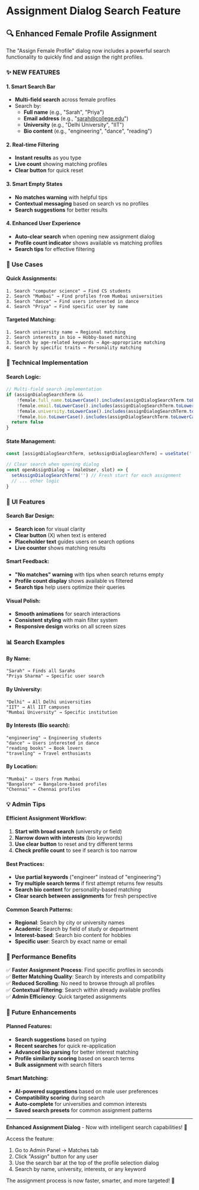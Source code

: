 # Assignment Dialog Search Feature

## 🔍 Enhanced Female Profile Assignment

The "Assign Female Profile" dialog now includes a powerful search functionality to quickly find and assign the right profiles.

### ✨ **NEW FEATURES**

#### 1. **Smart Search Bar**
- **Multi-field search** across female profiles
- Search by:
  - **Full name** (e.g., "Sarah", "Priya")
  - **Email address** (e.g., "sarah@college.edu")
  - **University** (e.g., "Delhi University", "IIT")
  - **Bio content** (e.g., "engineering", "dance", "reading")

#### 2. **Real-time Filtering**
- **Instant results** as you type
- **Live count** showing matching profiles
- **Clear button** for quick reset

#### 3. **Smart Empty States**
- **No matches warning** with helpful tips
- **Contextual messaging** based on search vs no profiles
- **Search suggestions** for better results

#### 4. **Enhanced User Experience**
- **Auto-clear search** when opening new assignment dialog
- **Profile count indicator** shows available vs matching profiles
- **Search tips** for effective filtering

### 🎯 **Use Cases**

#### Quick Assignments:
```
1. Search "computer science" → Find CS students
2. Search "Mumbai" → Find profiles from Mumbai universities
3. Search "dance" → Find users interested in dance
4. Search "Priya" → Find specific user by name
```

#### Targeted Matching:
```
1. Search university name → Regional matching
2. Search interests in bio → Hobby-based matching
3. Search by age-related keywords → Age-appropriate matching
4. Search by specific traits → Personality matching
```

### 🔧 **Technical Implementation**

#### Search Logic:
```typescript
// Multi-field search implementation
if (assignDialogSearchTerm && 
    !female.full_name.toLowerCase().includes(assignDialogSearchTerm.toLowerCase()) && 
    !female.email.toLowerCase().includes(assignDialogSearchTerm.toLowerCase()) &&
    !female.university.toLowerCase().includes(assignDialogSearchTerm.toLowerCase()) &&
    !female.bio.toLowerCase().includes(assignDialogSearchTerm.toLowerCase())) {
  return false
}
```

#### State Management:
```typescript
const [assignDialogSearchTerm, setAssignDialogSearchTerm] = useState('')

// Clear search when opening dialog
const openAssignDialog = (maleUser, slot) => {
  setAssignDialogSearchTerm('') // Fresh start for each assignment
  // ... other logic
}
```

### 🎨 **UI Features**

#### Search Bar Design:
- **Search icon** for visual clarity
- **Clear button** (X) when text is entered
- **Placeholder text** guides users on search options
- **Live counter** shows matching results

#### Smart Feedback:
- **"No matches" warning** with tips when search returns empty
- **Profile count display** shows available vs filtered
- **Search tips** help users optimize their queries

#### Visual Polish:
- **Smooth animations** for search interactions
- **Consistent styling** with main filter system
- **Responsive design** works on all screen sizes

### 📊 **Search Examples**

#### By Name:
```
"Sarah" → Finds all Sarahs
"Priya Sharma" → Specific user search
```

#### By University:
```
"Delhi" → All Delhi universities
"IIT" → All IIT campuses
"Mumbai University" → Specific institution
```

#### By Interests (Bio search):
```
"engineering" → Engineering students
"dance" → Users interested in dance
"reading books" → Book lovers
"traveling" → Travel enthusiasts
```

#### By Location:
```
"Mumbai" → Users from Mumbai
"Bangalore" → Bangalore-based profiles
"Chennai" → Chennai profiles
```

### 💡 **Admin Tips**

#### Efficient Assignment Workflow:
1. **Start with broad search** (university or field)
2. **Narrow down with interests** (bio keywords)
3. **Use clear button** to reset and try different terms
4. **Check profile count** to see if search is too narrow

#### Best Practices:
- **Use partial keywords** ("engineer" instead of "engineering")
- **Try multiple search terms** if first attempt returns few results
- **Search bio content** for personality-based matching
- **Clear search between assignments** for fresh perspective

#### Common Search Patterns:
- **Regional**: Search by city or university names
- **Academic**: Search by field of study or department
- **Interest-based**: Search bio content for hobbies
- **Specific user**: Search by exact name or email

### 🚀 **Performance Benefits**

✅ **Faster Assignment Process**: Find specific profiles in seconds  
✅ **Better Matching Quality**: Search by interests and compatibility  
✅ **Reduced Scrolling**: No need to browse through all profiles  
✅ **Contextual Filtering**: Search within already available profiles  
✅ **Admin Efficiency**: Quick targeted assignments  

### 🔮 **Future Enhancements**

#### Planned Features:
- **Search suggestions** based on typing
- **Recent searches** for quick re-application
- **Advanced bio parsing** for better interest matching
- **Profile similarity scoring** based on search terms
- **Bulk assignment** with search filters

#### Smart Matching:
- **AI-powered suggestions** based on male user preferences
- **Compatibility scoring** during search
- **Auto-complete** for universities and common interests
- **Saved search presets** for common assignment patterns

---

**Enhanced Assignment Dialog** - Now with intelligent search capabilities! 🎯

Access the feature:
1. Go to Admin Panel → Matches tab
2. Click "Assign" button for any user
3. Use the search bar at the top of the profile selection dialog
4. Search by name, university, interests, or any keyword

The assignment process is now faster, smarter, and more targeted! 🚀
